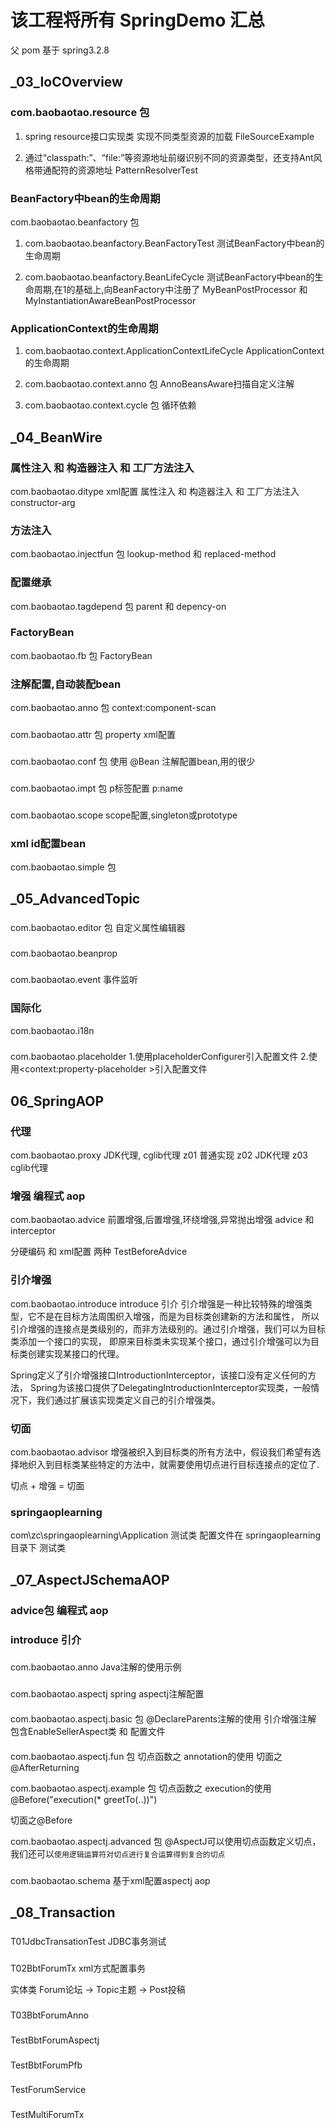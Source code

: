 # 该工程将所有 SpringDemo 汇总
父 pom 基于 spring3.2.8

## _03_IoCOverview

### com.baobaotao.resource 包
1. spring resource接口实现类 实现不同类型资源的加载
FileSourceExample

2. 通过“classpath:”、“file:”等资源地址前缀识别不同的资源类型，还支持Ant风格带通配符的资源地址
PatternResolverTest

### BeanFactory中bean的生命周期
com.baobaotao.beanfactory 包
1. com.baobaotao.beanfactory.BeanFactoryTest
测试BeanFactory中bean的生命周期

2. com.baobaotao.beanfactory.BeanLifeCycle
测试BeanFactory中bean的生命周期,在1的基础上,向BeanFactory中注册了 MyBeanPostProcessor 和 MyInstantiationAwareBeanPostProcessor

### ApplicationContext的生命周期
1. com.baobaotao.context.ApplicationContextLifeCycle
ApplicationContext的生命周期

2. com.baobaotao.context.anno 包
 AnnoBeansAware扫描自定义注解

3. com.baobaotao.context.cycle 包
循环依赖

## _04_BeanWire

### 属性注入 和 构造器注入 和 工厂方法注入
com.baobaotao.ditype
xml配置
属性注入 和 构造器注入 和 工厂方法注入
constructor-arg

### 方法注入
com.baobaotao.injectfun 包
lookup-method 和 replaced-method

### 配置继承
com.baobaotao.tagdepend 包
parent 和 depency-on 

### FactoryBean 
com.baobaotao.fb 包
FactoryBean

### 注解配置,自动装配bean
com.baobaotao.anno 包
context:component-scan

###
com.baobaotao.attr 包
property xml配置

###
com.baobaotao.conf 包
使用 @Bean 注解配置bean,用的很少

###
com.baobaotao.impt 包
p标签配置
p:name

###
com.baobaotao.scope
scope配置,singleton或prototype

### xml id配置bean
com.baobaotao.simple 包


## _05_AdvancedTopic
###
com.baobaotao.editor 包
自定义属性编辑器

###
com.baobaotao.beanprop

###
com.baobaotao.event
事件监听

### 国际化
com.baobaotao.i18n

###
com.baobaotao.placeholder
1.使用placeholderConfigurer引入配置文件
2.使用<context:property-placeholder >引入配置文件


## 06_SpringAOP
### 代理
com.baobaotao.proxy
JDK代理, cglib代理
z01 普通实现
z02 JDK代理
z03 cglib代理

### 增强 编程式 aop
com.baobaotao.advice 
前置增强,后置增强,环绕增强,异常抛出增强
advice 和 interceptor 

分硬编码 和 xml配置 两种
TestBeforeAdvice

### 引介增强 
com.baobaotao.introduce
introduce 引介
引介增强是一种比较特殊的增强类型，它不是在目标方法周围织入增强，而是为目标类创建新的方法和属性，
所以引介增强的连接点是类级别的，而非方法级别的。通过引介增强，我们可以为目标类添加一个接口的实现，
即原来目标类未实现某个接口，通过引介增强可以为目标类创建实现某接口的代理。

Spring定义了引介增强接口IntroductionInterceptor，该接口没有定义任何的方法，
Spring为该接口提供了DelegatingIntroductionInterceptor实现类，一般情况下，我们通过扩展该实现类定义自己的引介增强类。

### 切面
com.baobaotao.advisor
增强被织入到目标类的所有方法中，假设我们希望有选择地织入到目标类某些特定的方法中，就需要使用切点进行目标连接点的定位了.

切点 + 增强 = 切面

### springaoplearning
com\zc\springaoplearning\Application 测试类
配置文件在 springaoplearning 目录下
测试类

## _07_AspectJSchemaAOP
### advice包 编程式 aop
### introduce 引介

###
com.baobaotao.anno
Java注解的使用示例

###
com.baobaotao.aspectj
spring aspectj注解配置

####
com.baobaotao.aspectj.basic 包
@DeclareParents注解的使用 引介增强注解
包含EnableSellerAspect类 和 配置文件

####
com.baobaotao.aspectj.fun 包
切点函数之 annotation的使用
切面之 @AfterReturning

com.baobaotao.aspectj.example 包
切点函数之 execution的使用
@Before("execution(* greetTo(..))")

切面之@Before

com.baobaotao.aspectj.advanced 包
@AspectJ可以使用切点函数定义切点，我们还可以`使用逻辑运算符对切点进行复合运算得到复合的切点`

###
com.baobaotao.schema
基于xml配置aspectj aop


##  _08_Transaction
###
T01JdbcTransationTest
JDBC事务测试

###
T02BbtForumTx
xml方式配置事务

实体类
Forum论坛 -> Topic主题 -> Post投稿
 
###
T03BbtForumAnno

###
TestBbtForumAspectj

###
TestBbtForumPfb

###
TestForumService

###
TestMultiForumTx
















